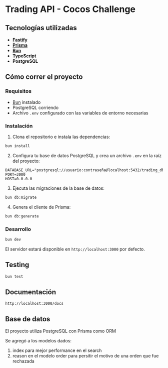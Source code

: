 # Trading API - Cocos Challenge

## Tecnologías utilizadas

- **[Fastify](https://fastify.dev/)** 
- **[Prisma](https://prisma.io/)** 
- **[Bun](https://bun.sh/)** 
- **[TypeScript](https://typescriptlang.org/)** 
- **PostgreSQL** 

## Cómo correr el proyecto

### Requisitos

- [Bun](https://bun.sh/) instalado
- PostgreSQL corriendo
- Archivo `.env` configurado con las variables de entorno necesarias

### Instalación

1. Clona el repositorio e instala las dependencias:
```bash
bun install
```

2. Configura tu base de datos PostgreSQL y crea un archivo `.env` en la raíz del proyecto:
```env
DATABASE_URL="postgresql://usuario:contraseña@localhost:5432/trading_db"
PORT=3000
HOST=0.0.0.0
```

3. Ejecuta las migraciones de la base de datos:
```bash
bun db:migrate
```

4. Genera el cliente de Prisma:
```bash
bun db:generate
```

### Desarrollo

```bash
bun dev
```

El servidor estará disponible en `http://localhost:3000` por defecto.

## Testing

```bash
bun test
```

## Documentación

```
http://localhost:3000/docs
```

## Base de datos

El proyecto utiliza PostgreSQL con Prisma como ORM

Se agregó a los modelos dados:
1. index para mejor performance en el search
2. reason en el modelo order para persitir el motivo de una orden que fue rechazada


